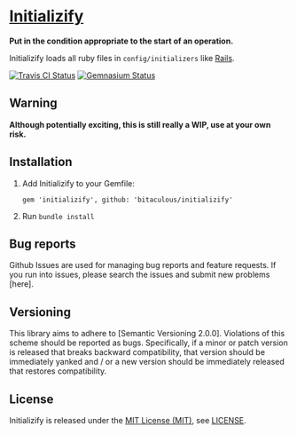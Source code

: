 [Initializify]
==============

**Put in the condition appropriate to the start of an operation.**

Initializify loads all ruby files in `config/initializers` like [Rails].

[![Travis CI Status][Travis CI Status]][Travis CI]
[![Gemnasium Status][Gemnasium Status]][Gemnasium]

Warning
-------

**Although potentially exciting, this is still really a WIP, use at your own risk.**

Installation
------------

1.  Add Initializify to your Gemfile:

    ```
    gem 'initializify', github: 'bitaculous/initializify'
    ```

2.  Run `bundle install`

Bug reports
-----------

Github Issues are used for managing bug reports and feature requests. If you run into issues, please search the issues
and submit new problems [here].

Versioning
----------

This library aims to adhere to [Semantic Versioning 2.0.0]. Violations of this scheme should be reported as bugs.
Specifically, if a minor or patch version is released that breaks backward compatibility, that version should be
immediately yanked and / or a new version should be immediately released that restores compatibility.

License
-------

Initializify is released under the [MIT License (MIT)], see [LICENSE].

[Gemnasium Status]: http://img.shields.io/gemnasium/bitaculous/initializify.svg?style=flat "Gemnasium Status"
[Gemnasium]: https://gemnasium.com/bitaculous/initializify "Initializify at Gemnasium"
[Initializify]: http://bitaculous.github.io/initializify "Put in the condition appropriate to the start of an operation."
[LICENSE]: https://raw.githubusercontent.com/bitaculous/initializify/master/LICENSE "License"
[MIT License (MIT)]: http://opensource.org/licenses/MIT "The MIT License (MIT)"
[Rails]: http://rubyonrails.org "Ruby on Rails"
[Travis CI Status]: http://img.shields.io/travis/bitaculous/initializify.svg?style=flat "Travis CI Status"
[Travis CI]: https://travis-ci.org/bitaculous/initializify "Initializify at Travis CI"